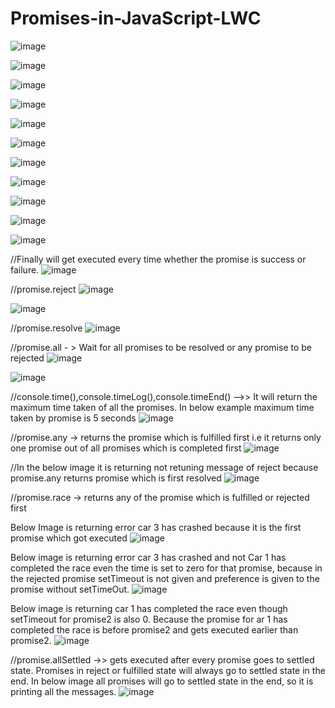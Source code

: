 # Promises-in-JavaScript-LWC

![image](https://user-images.githubusercontent.com/43552295/231123439-c13f70f4-01ca-480c-ad4c-03800dc4cd6e.png)

![image](https://user-images.githubusercontent.com/43552295/231128901-4412eb0c-3dc7-4b37-90cb-90980169bd65.png)


![image](https://user-images.githubusercontent.com/43552295/231123790-59d4b0a1-78da-4c9a-8d27-aae4ee1a1f7b.png)

![image](https://user-images.githubusercontent.com/43552295/231123917-0dd47db6-7c98-4d9f-90d0-19719b99deff.png)

![image](https://user-images.githubusercontent.com/43552295/231124079-efc6b63e-be40-41e4-93ad-bab72dca71d2.png)

![image](https://user-images.githubusercontent.com/43552295/231124310-d2c5d308-88ce-45e2-b976-cb9ef0413af3.png)

![image](https://user-images.githubusercontent.com/43552295/231127303-13d804f9-285a-477d-9d0c-aa70630724bb.png)

![image](https://user-images.githubusercontent.com/43552295/231127228-16b2c04c-39b4-48d4-b632-43c76a761197.png)

![image](https://user-images.githubusercontent.com/43552295/231128399-a8c56f35-f023-443e-b6bf-c791218e368a.png)

![image](https://user-images.githubusercontent.com/43552295/231128473-fd14d95d-5aec-4b9f-a86d-6ba239fbb00c.png)

![image](https://user-images.githubusercontent.com/43552295/231128681-148a4ace-2342-4a9d-8cd1-53f3b1a281e5.png)

//Finally will get executed every time whether the promise is success or failure.
![image](https://user-images.githubusercontent.com/43552295/231128719-8c50575e-ea90-4898-9be4-e698b4bbf67a.png)

//promise.reject
![image](https://user-images.githubusercontent.com/43552295/231133293-d9ca4bf7-dcbb-4587-8d09-634453a802c9.png)

![image](https://user-images.githubusercontent.com/43552295/231133445-20d08e95-62cd-408e-a408-f2dbb6cf2e0e.png)

//promise.resolve
![image](https://user-images.githubusercontent.com/43552295/231138869-e130320b-e0c4-4200-a2e0-64da30a2b078.png)

//promise.all - > Wait for all promises to be resolved or any promise to be rejected
![image](https://user-images.githubusercontent.com/43552295/231157115-7c600a34-23d2-4920-ab4d-f1f098b6f9a7.png)

![image](https://user-images.githubusercontent.com/43552295/231157507-c7163441-b578-4c92-9c06-6e0848111dfd.png)

//console.time(),console.timeLog(),console.timeEnd()   -->>   It will return the maximum time taken of all the promises. In below example maximum time taken by promise is 5 seconds
![image](https://user-images.githubusercontent.com/43552295/231175112-72f592a2-d5ce-41b8-a739-b75ee0d5a71e.png)

//promise.any -> returns the promise which is fulfilled first i.e it returns only one promise out of all promises which is completed first
![image](https://user-images.githubusercontent.com/43552295/231178442-ddededf6-410a-4f93-8c6e-b5610bb1821f.png)

//In the below image it is returning not retuning message of reject because promise.any returns promise which is first resolved 
![image](https://user-images.githubusercontent.com/43552295/231178738-86ea6e8c-c79b-4dcc-87ae-b1c475589129.png)

//promise.race -> returns any of the promise which is fulfilled or rejected first

Below Image is returning error car 3 has crashed because it is the first promise which got executed
![image](https://user-images.githubusercontent.com/43552295/231181968-97bb8ec8-cf15-4974-a569-455c20625f0f.png)

Below image is returning error car 3 has crashed and not Car 1 has completed the race  even the time is set to zero for that promise, because in the rejected promise setTimeout is not given and preference is given to the promise without setTimeOut.
![image](https://user-images.githubusercontent.com/43552295/231182681-ba396ad2-5edb-4305-81e0-323c09788331.png)

Below image is returning car 1 has completed the race even though setTimeout for promise2 is also 0. Because the promise for ar 1 has completed the race is before promise2 and gets executed earlier than promise2.
![image](https://user-images.githubusercontent.com/43552295/231187049-2ca8bb66-08ff-411b-bc5a-2cc1a2cbb480.png)

//promise.allSettled ->> gets executed after every promise goes to settled state. Promises in reject or fulfilled state will always go to settled state in the end.
In below image all promises will go to settled state in the end, so it is printing all the messages.
![image](https://user-images.githubusercontent.com/43552295/231194317-b436e7e0-ecba-423a-b31e-758dd7f0b67a.png)

